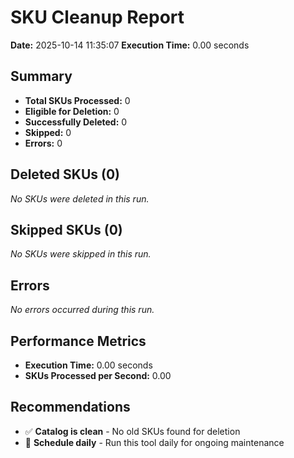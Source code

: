 # SKU Cleanup Report
**Date:** 2025-10-14 11:35:07
    **Execution Time:** 0.00 seconds

## Summary
- **Total SKUs Processed:** 0
- **Eligible for Deletion:** 0
- **Successfully Deleted:** 0
- **Skipped:** 0
- **Errors:** 0

## Deleted SKUs (0)

_No SKUs were deleted in this run._

## Skipped SKUs (0)

_No SKUs were skipped in this run._

## Errors
_No errors occurred during this run._

## Performance Metrics

- **Execution Time:** 0.00 seconds
- **SKUs Processed per Second:** 0.00

## Recommendations

- ✅ **Catalog is clean** - No old SKUs found for deletion
- 📅 **Schedule daily** - Run this tool daily for ongoing maintenance
